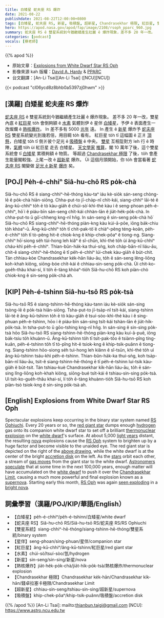```yaml
---
title: 白矮星 蛇夫座 RS 爆炸
date: 2021-08-22
publishdate: 2021-08-22T12:00:00+0800
tags: [白矮星, 蛇夫座 RS, 新星, 吸積盤, 超新星, Chandrasekhar 極限, 紅巨星, 雙星系統]
hero: https://apod.nasa.gov/apod/fap/image/2108/rsoph_pparc_960.jpg
summary: 蛇夫座 RS ê 雙星系統到今猶繼續產生壯麗 ê 爆炸現象，差不多 20 年一改。
categories: [podcast]
vocals: [蔡老師]
---
```


{{% apod %}}

- 原始文章：[Explosions from White Dwarf Star RS Oph](https://apod.nasa.gov/apod/ap210822.html)
- 影像來源 kah 版權：[David A. Hardy](https://www.astroart.org/hardy-profile) & [PPARC](https://en.wikipedia.org/wiki/Particle_Physics_and_Astronomy_Research_Council)
- 台文翻譯：[An-Li Tsai][An-Li Tsai] ([NCU][NCU])

{{< podcast "cl06ycd8z8bhb0a5397zj0hwm" >}}

## [漢羅] 白矮星 蛇夫座 RS 爆炸
[蛇夫座 RS][RS Ophiuchi] ê 雙星系統到今猶繼續產生壯麗 ê 爆炸現象。
差不多 20 年一改，雙星內底 ê [紅巨星][red giant star] to̍h 會倒夠額 ê [水素][hydrogen] 氣體到伊 ê 星伴 [白矮星][white dwarf 1]，予伊 ê 表面產生一改燦爛 ê [熱核爆炸][thermonuclear explosion]。
In 差不多有 5000 [光年][light years] 遠。
In 產生 ê [新星][nova] 爆炸予 [蛇夫座 RS][RS Oph 1] 雙星系統變光到幾若倍，用目睭 to̍h 看有。
紅巨星 to̍h tī 這幅圖 ê 正爿 [頂懸][above drawing]，白矮星 to̍h tī 倒爿彼个足光 ê [吸積盤][accretion disk] ê 中央。
[雙星][stars] 互相踅對方 leh 行 ê 時陣，[氣體][gas moves] to̍h ùi 紅巨星 走去 白矮星。
[天文學家][Astronomers] [推算][speculate]，閣 10 萬年了後，這个雙星系統會 tī [白矮星][white dwarf 2] 累積夠額 ê 物質。
等超過 [Chandrasekhar 極限][Chandrasekhar Limit] 了後，to̍h 會產生能量閣較強、上尾一改 ê [超新星][supernova] 爆炸。
Ùi 這個月頭開始，你 to̍h 會當看著 [蛇夫座 RS][RS Oph 2] 閣變做 [足光 ê 新星][bright nova t] [爆炸][seen exploding] 矣。

## [POJ] Pe̍h-é-chhiⁿ Siâ-hu-chō RS po̍k-chà
Siâ-hu-chō RS ê siang-chhiⁿ-hē-thóng kàu-taⁿ iáu kè-sio̍k sán-seng chòng-lē ê po̍k-chà hiān-siōng.
Chha-put-to jī-cha̍p-nî chi̍t-kái, siang-chhiⁿ lāi-té ê âng-kū-chhiⁿ to̍h ē tò kàu-gia̍h ê chúi-sò͘-khì-thé kàu i ê seng-phoan pe̍h-é-chhiⁿ, hō͘ i ê piáu-bīn sán-seng chi̍t-kái chhàn-lān ê jia̍t-he̍k-po̍k-chà.
In chha-put-to ū gō͘-chheng kng-nî hn̄g.
In sán-seng ê sin-seng po̍k-chà hō͘ Siâ-hu-chō RS siang-chhiⁿ-hē-thóng piàn-kng kàu kúi-ā-pōe, iōng ba̍k-chiu to̍h khòaⁿ-ū.
Âng-kū-chhiⁿ to̍h tī chit-pak-tô͘ ê chiàⁿ-pêng téng-koân, pe̍h-é-chhiⁿ to̍h tī tò-pêng hit-ê chiok-kng ê khip-chek-pôaⁿ ê tiong-ng.
Siang-chhiⁿ hō͘-siong se̍h tùi-hong leh kiâⁿ ê sî-chūn, khì-thé to̍h ùi âng-kū-chhiⁿ cháu-khì pe̍h-é-chhiⁿ.
Thian-bûn-ha̍k-ka thui-sǹg, koh cha̍p-bān-nî liáu-āu, chit-ê siang-chhiⁿ-hē-thóng ē tī pe̍h-é-chhiⁿ lúi-chek kàu-gia̍h ê bu̍t-chit.
Tán chhiau-kòe Chandrasekhar ke̍k-hān liáu-āu, to̍h ē sán-seng lêng-liōng koh-khah kiông, siōng-bóe chi̍t-kái ê chhiau-sin-seng po̍k-chà.
Ùi chit-ko-goe̍h-thâu khai-sí, lí to̍h ē-tàng khòaⁿ-tio̍h Siâ-hu-chō RS koh piàn-chò chiok-kng ê sin-seng po̍k-chà ah.

## [KIP] Pe̍h-é-tshinn Siâ-hu-tsō RS po̍k-tsà
Siâ-hu-tsō RS ê siang-tshinn-hē-thóng kàu-tann iáu kè-sio̍k sán-sing tsòng-lē ê po̍k-tsà hiān-siōng.
Tsha-put-to jī-tsa̍p-nî tsi̍t-kái, siang-tshinn lāi-té ê âng-kū-tshinn to̍h ē tò kàu-gia̍h ê tsuí-sòo-khì-thé kàu i ê sing-phuan pe̍h-é-tshinn, hōo i ê piáu-bīn sán-sing tsi̍t-kái tshàn-lān ê jia̍t-hi̍k-po̍k-tsà.
In tsha-put-to ū gōo-tshing kng-nî hn̄g.
In sán-sing ê sin-sing po̍k-tsà hōo Siâ-hu-tsō RS siang-tshinn-hē-thóng piàn-kng kàu kuí-ā-puē, iōng ba̍k-tsiu to̍h khuànn-ū.
Âng-kū-tshinn to̍h tī tsit-pak-tôo ê tsiànn-pîng tíng-kuân, pe̍h-é-tshinn to̍h tī tò-pîng hit-ê tsiok-kng ê khip-tsik-puânn ê tiong-ng.
Siang-tshinn hōo-siong se̍h tuì-hong leh kiânn ê sî-tsūn, khì-thé to̍h uì âng-kū-tshinn tsáu-khì pe̍h-é-tshinn.
Thian-bûn-ha̍k-ka thui-sǹg, koh tsa̍p-bān-nî liáu-āu, tsit-ê siang-tshinn-hē-thóng ē tī pe̍h-é-tshinn luí-tsik kàu-gia̍h ê bu̍t-tsit.
Tán tshiau-kuè Chandrasekhar ki̍k-hān liáu-āu, to̍h ē sán-sing lîng-liōng koh-khah kiông, siōng-bué tsi̍t-kái ê tshiau-sin-sing po̍k-tsà.
Uì tsit-ko-gue̍h-thâu khai-sí, lí to̍h ē-tàng khuànn-tio̍h Siâ-hu-tsō RS koh piàn-tsò tsiok-kng ê sin-sing po̍k-tsà ah.

## [English] Explosions from White Dwarf Star RS Oph
Spectacular explosions keep occurring in the binary star system named [RS Ophiuchi][RS Ophiuchi].
Every 20 years or so, the [red giant star][red giant star] dumps enough [hydrogen][hydrogen] gas onto its companion white dwarf star to set off a brilliant [thermonuclear explosion][thermonuclear explosion] on the [white dwarf][white dwarf 1]'s surface.
At about 5,000 [light years][light years] distant, the resulting [nova][nova] explosions cause the [RS Oph][RS Oph 1] system to brighten up by a huge factor and become visible to the unaided eye.
The red giant star is depicted on the right of the [above drawing][above drawing], while the white dwarf is at the center of the bright [accretion disk][accretion disk] on the left.
As the [stars][stars] orbit each other, a stream of [gas moves][gas moves] from the giant star to the white dwarf.
[Astronomers][Astronomers] [speculate][speculate] that at some time in the next 100,000 years, enough matter will have accumulated on the [white dwarf][white dwarf 2] to push it over the [Chandrasekhar Limit][Chandrasekhar Limit], causing a much more powerful and final explosion known as a [supernova][supernova].
Starting early this month, [RS Oph][RS Oph 2] was again [seen exploding][seen exploding] in a [bright nova][bright nova e].

## 詞彙學習（漢羅/POJ/KIP/華語/English）

- 【白矮星】pe̍h-é-chhiⁿ/pe̍h-é-tshinn/白矮星/white dwarf
- 【蛇夫座 RS】Siâ-hu-chō RS/Siâ-hu-tsō RS/蛇夫座 RS/RS Ophiuchi
- 【雙星系統】siang-chhiⁿ-hē-thóng/siang-tshinn-hē-thóng/雙星系統/binary system
- 【星伴】seng-phoan/sing-phuan/星伴/companion star
- 【紅巨星】âng-kū-chhiⁿ/âng-kū-tshinn/紅巨星/red giant star
- 【水素】chúi-sò͘/tsuí-sòo/氫/hydrogen
- 【新星】sin-seng/sin-sing/新星/nova
- 【熱核爆炸】jia̍t-he̍k-po̍k-chà/jia̍t-hi̍k-po̍k-tsà/熱核爆炸/thermonuclear explosion
- 【Chandrasekhar 極限】Chandrasekhar ke̍k-hān/Chandrasekhar ki̍k-hān/錢卓拉塞卡極限/Chandrasekhar Limit
- 【超新星】chhiau-sin-seng/tshiau-sin-sing/超新星/supernova
- 【吸積盤】khip-chek-pôaⁿ/khip-tsik-puânn/吸積盤/accretion disk

{{% /apod %}}
[An-Li Tsai]: mailto:thianbun.taigi@gmail.com
[NCU]: https://www.astro.ncu.edu.tw

[RS Ophiuchi]:https://en.wikipedia.org/wiki/RS_Oph
[red giant star]:https://en.wikipedia.org/wiki/Red_giant
[hydrogen]:https://periodic.lanl.gov/1.shtml
[thermonuclear explosion]:https://youtu.be/c6W2suGacjQ
[white dwarf 1]:https://apod.nasa.gov/apod/ap100221.html
[light years]:https://chandra.harvard.edu/photo/cosmic_distance.html
[nova]:https://en.wikipedia.org/wiki/Nova
[RS Oph 1]:https://ui.adsabs.harvard.edu/abs/2001ApJ...558..323H/abstract
[above drawing]:http://www.jb.man.ac.uk/news/rsoph-radio/
[accretion disk]:https://apod.nasa.gov/apod/ap200831.html
[stars]:https://science.nasa.gov/astrophysics/focus-areas/how-do-stars-form-and-evolve
[gas moves]:http://news.bbc.co.uk/2/hi/science/nature/5204676.stm
[Astronomers]:https://aas.org/careers/career-profiles
[speculate]:https://render.fineartamerica.com/images/rendered/default/greeting-card/images/artworkimages/medium/1/auburn-handsome-cat-thinking-about-life-natalia-o.jpg
[white dwarf 2]:https://apod.nasa.gov/apod/ap000910.html
[Chandrasekhar Limit]:https://en.wikipedia.org/wiki/Chandrasekhar_limit
[supernova]:https://en.wikipedia.org/wiki/Supernova#Type_Ia
[RS Oph 2]:https://www.aavso.org/vsots_rsoph
[seen exploding]:https://skyandtelescope.org/astronomy-news/recurrent-nova-rs-ophiuchi-just-blew-its-top/
[bright nova e]:https://apod.nasa.gov/apod/ap210816.html
[bright nova t]:https://apod.tw/daily/20210816/
